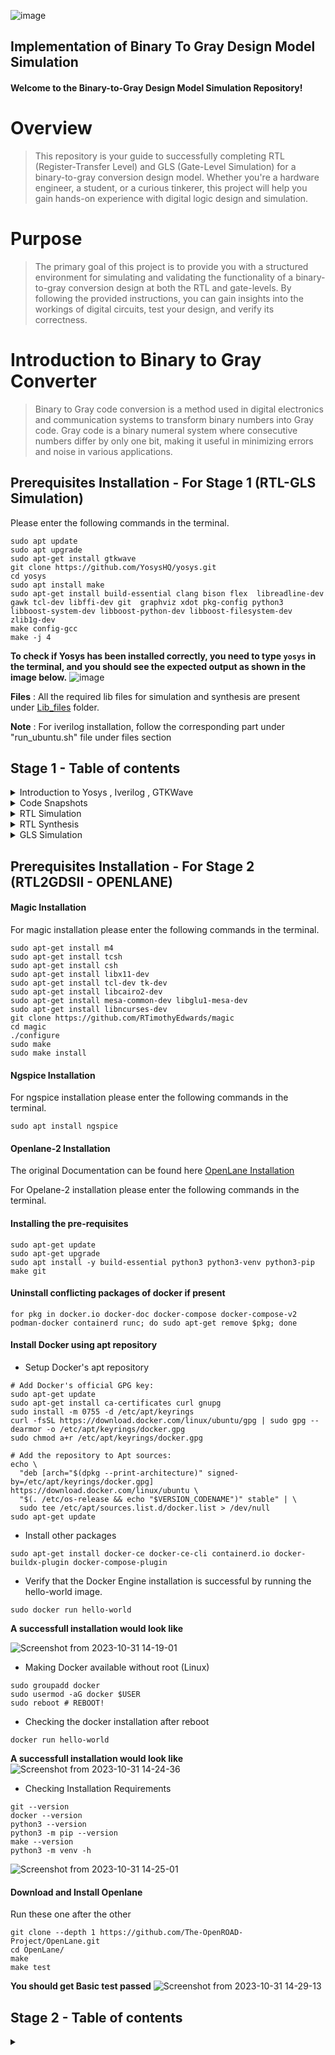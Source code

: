 ![image](https://github.com/Pavan2280/pes_binary_to_gray/assets/131603225/0c58c618-0432-46aa-a57c-7d4c43cf5369)

## Implementation of Binary To Gray Design Model Simulation

#### Welcome to the Binary-to-Gray Design Model Simulation Repository!

# Overview
> This repository is your guide to successfully completing RTL (Register-Transfer Level) and GLS (Gate-Level Simulation) for a binary-to-gray conversion design model. Whether you're a hardware engineer, a student, or a curious tinkerer, this project will help you gain hands-on experience with digital logic design and simulation.

# Purpose
> The primary goal of this project is to provide you with a structured environment for simulating and validating the functionality of a binary-to-gray conversion design at both the RTL and gate-levels. By following the provided instructions, you can gain insights into the workings of digital circuits, test your design, and verify its correctness.

# Introduction to Binary to Gray Converter
> Binary to Gray code conversion is a method used in digital electronics and communication systems to transform binary numbers into Gray code. Gray code is a binary numeral system where consecutive numbers differ by only one bit, making it useful in minimizing errors and noise in various applications. 

## Prerequisites Installation - For Stage 1 (RTL-GLS Simulation)
Please enter the following commands in the terminal.
```
sudo apt update
sudo apt upgrade
sudo apt-get install gtkwave
git clone https://github.com/YosysHQ/yosys.git
cd yosys
sudo apt install make
sudo apt-get install build-essential clang bison flex  libreadline-dev gawk tcl-dev libffi-dev git  graphviz xdot pkg-config python3 libboost-system-dev libboost-python-dev libboost-filesystem-dev zlib1g-dev
make config-gcc
make -j 4
```

**To check if Yosys has been installed correctly, you need to type `yosys` in the terminal, and you should see the expected output as shown in the image below.**
![image](https://github.com/Pavan2280/pes_binary_to_gray/assets/131603225/34a18d42-a8ce-48da-a3d6-1ece9b245802)

**Files** : All the required lib files for simulation and synthesis are present under [Lib_files](https://github.com/Pavan2280/pes_binary_to_gray/tree/main/Lib_files) folder.

**Note** : For iverilog installation, follow the corresponding part under "run_ubuntu.sh" file under files section

<a name="top"></a>

## Stage 1 - Table of contents

<details>
<summary>Introduction to Yosys , Iverilog , GTKWave</summary>
<br>
  
1) **Yosys** : Yosys is an open-source synthesis tool.
- It converts RTL (Register Transfer Level) descriptions written in HDL (Hardware Description Language) into optimized gate-level netlists for digital circuit designs.
- Inputs to Yosys include a liberty file (.lib), which describes the characteristics of the target technology library, and a design file written in an HDL.
- The output of Yosys is a synthesized netlist mapped with the provided technology library, which is used for further steps in the digital design flow, such as place and route.

2) **Iverilog** : Iverilog is an open-source Verilog simulation and synthesis tool 
- It allows designers to verify their digital designs using simulation and generate netlists for synthesis.
- Inputs to Iverilog include testbench and design files written in Verilog.
- The output of Iverilog is typically a VCD (Value Change Dump) file. VCD files store data related to simulation, such as signal value changes, and are used for waveform visualization and analysis.
  
3) **GTKWave** : GTKWave is an open-source waveform viewer.
- It provides graphical visualization of simulation results produced by digital design simulation tools like Iverilog.
- Inputs to GTKWave include VCD files, which store simulation data.
- The output of GTKWave is a graphical waveform view that helps designers debug and analyze the behavior of digital circuits during simulation.

**Simple block diagram for Iverilog Based Simulation Flow**
![iv](https://github.com/Pavan2280/pes_asic_class/assets/131603225/da9c25d9-c1dd-4f47-8e2e-edd5a839e3c8)

**Simple block diagram for Yosys and Logic Synthesis**
![y](https://github.com/Pavan2280/pes_asic_class/assets/131603225/96f84104-686e-4497-8c35-352a29b36268)

**Simple block diagram to Verify Synthesis**
![y2](https://github.com/Pavan2280/pes_asic_class/assets/131603225/5a3c649c-50c6-4795-8175-866ecd2e82a8)
[Back to Top](#top)
</details>

<details>
<summary>Code Snapshots</summary>
<br>

![image](https://github.com/Pavan2280/pes_binary_to_gray/assets/131603225/274ccee5-38fa-4a64-8a07-4df6e6e2a3b2)
![image](https://github.com/Pavan2280/pes_binary_to_gray/assets/131603225/1f3f537e-005e-4560-8b84-af913001654f)
![image](https://github.com/Pavan2280/pes_binary_to_gray/assets/131603225/b06f751d-96f5-4767-a0ee-d38b48ff05c0)


[Back to Top](#top)
</details>

<details>
<summary>RTL Simulation</summary>
<br>
  
> RTL simulation is primarily used for verifying the correctness of a digital design. It allows designers to test and debug their designs before they are implemented in hardware. This helps in catching and rectifying design errors early in the development process, which can save time and resources.

+ Command to exectue
```
iverilog pes_binary_to_gray_converter.v pes_binary_to_gray_converter_tb.v                                                                                                      
./a.out                                                                                                                                            
gtkwave pes_binary_to_gray_converter_tb.vcd
```
![image](https://github.com/Pavan2280/pes_binary_to_gray/assets/131603225/2e58a07f-53f6-45e2-a181-c1f27dab03f9)
![image](https://github.com/Pavan2280/pes_binary_to_gray/assets/131603225/9a0b70aa-8156-49e3-9fbc-aad584d0af7a)

[Back to Top](#top)
</details>

<details>
<summary>RTL Synthesis</summary>
<br>
  
> RTL synthesis, which stands for Register-Transfer Level synthesis, is a crucial phase in the digital design process, specifically within the field of electronic design automation (EDA). RTL synthesis involves translating a high-level RTL description of a digital circuit (usually described in languages like VHDL or Verilog) into a gate-level representation that can be implemented in hardware.

+ Command to exectue
```
yosys                                                                                                                                                 
read_liberty -lib ../lib/sky130_fd_sc_hd__tt_025C_1v80.lib
read_verilog pes_binary_to_gray_converter.v                                                                                                                   
synth -top pes_binary_to_gray_converter                                                                                                                           
abc -liberty ../lib/sky130_fd_sc_hd__tt_025C_1v80.lib                                                                
write_verilog -noattr pes_binary_to_gray_converter_net.v
show
```
![image](https://github.com/Pavan2280/pes_binary_to_gray/assets/131603225/a167d38f-4871-43b4-960f-17d4466c231e)
![image](https://github.com/Pavan2280/pes_binary_to_gray/assets/131603225/769d13b7-6a53-414d-8cdc-1212dbc6b97e)

[Back to Top](#top)
</details>

<details>
<summary>GLS Simulation</summary>
<br>

> Gate Level Simulation (GLS) is a crucial step in the electronic design verification process, especially in the context of digital integrated circuits. It is used for post-synthesis verification to ensure that the synthesized design meets the desired functionality and timing requirements.

+ Command to exectue
```
iverilog ../my_lib/verilog_model/primitives.v ../my_lib/verilog_model/sky130_fd_sc_hd.v pes_binary_to_gray_converter_net.v pes_binary_to_gray_converter_tb.v
./a.out
gtkwave pes_binary_to_gray_converter_tb.vcd
```
![image](https://github.com/Pavan2280/pes_binary_to_gray/assets/131603225/b349e39e-49fe-4a65-941d-f696039ea05d)
![image](https://github.com/Pavan2280/pes_binary_to_gray/assets/131603225/f275793a-e4de-4f47-82c2-d55f4b00e670)

[Back to Top](#top)
</details>

## Prerequisites Installation - For Stage 2 (RTL2GDSII - OPENLANE)

#### Magic Installation
For magic installation please enter the following commands in the terminal.
```
sudo apt-get install m4
sudo apt-get install tcsh
sudo apt-get install csh
sudo apt-get install libx11-dev
sudo apt-get install tcl-dev tk-dev
sudo apt-get install libcairo2-dev
sudo apt-get install mesa-common-dev libglu1-mesa-dev
sudo apt-get install libncurses-dev
git clone https://github.com/RTimothyEdwards/magic
cd magic
./configure
sudo make
sudo make install
```
#### Ngspice Installation
For ngspice installation please enter the following commands in the terminal.
```
sudo apt install ngspice
```

#### Openlane-2 Installation

The original Documentation can be found here [OpenLane Installation](https://openlane.readthedocs.io/en/latest/getting_started/installation/installation_ubuntu.html)

For Opelane-2 installation please enter the following commands in the terminal.

#### Installing the pre-requisites
```
sudo apt-get update
sudo apt-get upgrade
sudo apt install -y build-essential python3 python3-venv python3-pip make git
```

#### Uninstall conflicting packages of docker if present
```
for pkg in docker.io docker-doc docker-compose docker-compose-v2 podman-docker containerd runc; do sudo apt-get remove $pkg; done
```

#### Install Docker using apt repository
+ Setup Docker's apt repository
```
# Add Docker's official GPG key:
sudo apt-get update
sudo apt-get install ca-certificates curl gnupg
sudo install -m 0755 -d /etc/apt/keyrings
curl -fsSL https://download.docker.com/linux/ubuntu/gpg | sudo gpg --dearmor -o /etc/apt/keyrings/docker.gpg
sudo chmod a+r /etc/apt/keyrings/docker.gpg

# Add the repository to Apt sources:
echo \
  "deb [arch="$(dpkg --print-architecture)" signed-by=/etc/apt/keyrings/docker.gpg] https://download.docker.com/linux/ubuntu \
  "$(. /etc/os-release && echo "$VERSION_CODENAME")" stable" | \
  sudo tee /etc/apt/sources.list.d/docker.list > /dev/null
sudo apt-get update
```
+ Install other packages
```
sudo apt-get install docker-ce docker-ce-cli containerd.io docker-buildx-plugin docker-compose-plugin
```
+ Verify that the Docker Engine installation is successful by running the hello-world image.
```
sudo docker run hello-world
```

**A successfull installation would look like**

![Screenshot from 2023-10-31 14-19-01](https://github.com/Pavan2280/pes_binary_to_gray/assets/131603225/42dee311-55ff-4fe5-a402-9c31a31ed837)

+ Making Docker available without root (Linux)
```
sudo groupadd docker
sudo usermod -aG docker $USER
sudo reboot # REBOOT!
```
+ Checking the docker installation after reboot
```
docker run hello-world
```
**A successfull installation would look like**
![Screenshot from 2023-10-31 14-24-36](https://github.com/Pavan2280/pes_binary_to_gray/assets/131603225/7d747449-ca98-4fc8-b4b7-cfaf4c02beab)

+ Checking Installation Requirements
```
git --version
docker --version
python3 --version
python3 -m pip --version
make --version
python3 -m venv -h
```
![Screenshot from 2023-10-31 14-25-01](https://github.com/Pavan2280/pes_binary_to_gray/assets/131603225/19c993aa-6a83-4303-96ef-31908a576062)

#### Download and Install Openlane
Run these one after the other
```
git clone --depth 1 https://github.com/The-OpenROAD-Project/OpenLane.git
cd OpenLane/
make
make test
```
**You should get Basic test passed**
![Screenshot from 2023-10-31 14-29-13](https://github.com/Pavan2280/pes_binary_to_gray/assets/131603225/5dce98c3-5623-4621-9f00-adae009f7429)

## Stage 2 - Table of contents

<details>
<summary></summary>
<br>

[Back to Top](#top)
</details>
